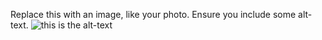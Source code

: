 Replace this with an image, like your photo. Ensure you include some alt-text.
![this is the alt-text](https://octodex.github.com/images/yaktocat.png)

